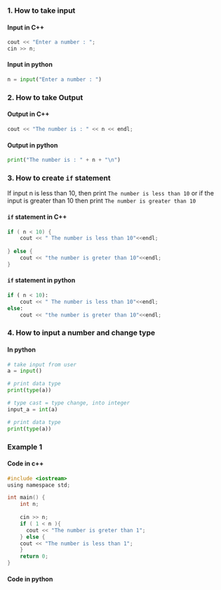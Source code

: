 ### 1. How to take input
#### Input in C++
```c
cout << "Enter a number : "; 
cin >> n;  
```

#### Input in python
```python
n = input("Enter a number : ")
```


### 2. How to take Output

#### Output in C++
```c
cout << "The number is : " << n << endl; 
```

#### Output in python
```python
print("The number is : " + n + "\n")
```

### 3. How to create `if` statement

If input n is less than 10, then print `The number is less than 10` or if the input is greater than 10 then print `The number is greater than 10`

#### `if` statement in C++
```c
if ( n < 10) {  
	cout << " The number is less than 10"<<endl;  
            
} else {
	cout << "the number is greter than 10"<<endl;
} 
```

#### `if` statement in python
```python
if ( n < 10):
	cout << " The number is less than 10"<<endl;  
else:
	cout << "the number is greter than 10"<<endl; 
```


### 4. How to input a number and change type

#### In python

```python
# take input from user
a = input()

# print data type
print(type(a))

# type cast = type change, into integer
input_a = int(a)

# print data type
print(type(a))
```

### Example 1

#### Code in c++
```c
#include <iostream>
using namespace std;

int main() {
	int n;
	
	cin >> n;
	if ( 1 < n ){
	  cout << "The number is greter than 1";
	} else {
	cout << "The number is less than 1";
	}
	return 0;
}

```

#### Code in python
```python

```